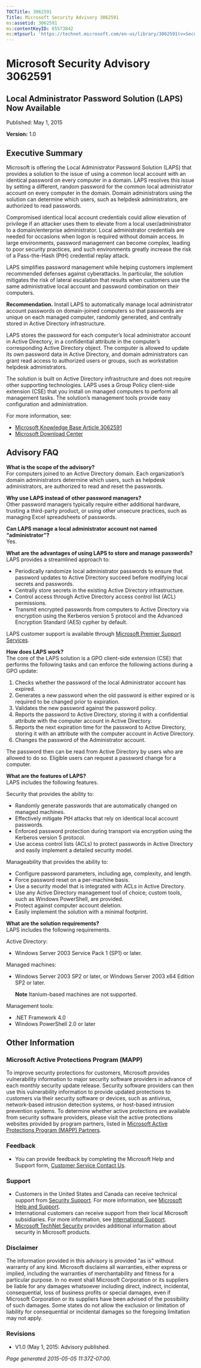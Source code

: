 ```yaml
---
TOCTitle: 3062591
Title: Microsoft Security Advisory 3062591
ms:assetid: 3062591
ms:contentKeyID: 65573842
ms:mtpsurl: 'https://technet.microsoft.com/en-us/library/3062591(v=Security.10)'
---
```


Microsoft Security Advisory 3062591
===================================

Local Administrator Password Solution (LAPS) Now Available
----------------------------------------------------------

Published: May 1, 2015

**Version:** 1.0

Executive Summary
-----------------

Microsoft is offering the Local Administrator Password Solution (LAPS) that provides a solution to the issue of using a common local account with an identical password on every computer in a domain. LAPS resolves this issue by setting a different, random password for the common local administrator account on every computer in the domain. Domain administrators using the solution can determine which users, such as helpdesk administrators, are authorized to read passwords.

Compromised identical local account credentials could allow elevation of privilege if an attacker uses them to elevate from a local user/administrator to a domain/enterprise administrator. Local administrator credentials are needed for occasions when logon is required without domain access. In large environments, password management can become complex, leading to poor security practices, and such environments greatly increase the risk of a Pass-the-Hash (PtH) credential replay attack.

LAPS simplifies password management while helping customers implement recommended defenses against cyberattacks. In particular, the solution mitigates the risk of lateral escalation that results when customers use the same administrative local account and password combination on their computers.

**Recommendation.** Install LAPS to automatically manage local administrator account passwords on domain-joined computers so that passwords are unique on each managed computer, randomly generated, and centrally stored in Active Directory infrastructure.

LAPS stores the password for each computer’s local administrator account in Active Directory, in a confidential attribute in the computer’s corresponding Active Directory object. The computer is allowed to update its own password data in Active Directory, and domain administrators can grant read access to authorized users or groups, such as workstation helpdesk administrators.

The solution is built on Active Directory infrastructure and does not require other supporting technologies. LAPS uses a Group Policy client-side extension (CSE) that you install on managed computers to perform all management tasks. The solution’s management tools provide easy configuration and administration.

For more information, see:

-   [Microsoft Knowledge Base Article 3062591](https://support.microsoft.com/kb/3062591)
-   [Microsoft Download Center](https://www.microsoft.com/download/details.aspx?familyid=6e424d9b-e6dd-41c8-8523-6818fc2f07ec)

Advisory FAQ
------------

**What is the scope of the advisory?**  
For computers joined to an Active Directory domain. Each organization’s domain administrators determine which users, such as helpdesk administrators, are authorized to read and reset the passwords.

**Why use LAPS instead of other password managers?**  
Other password managers typically require either additional hardware, trusting a third-party product, or using other unsecure practices, such as managing Excel spreadsheets of passwords.

**Can LAPS manage a local administrator account not named “administrator”?**  
Yes.

**What are the advantages of using LAPS to store and manage passwords?**  
LAPS provides a streamlined approach to:

-   Periodically randomize local administrator passwords to ensure that password updates to Active Directory succeed before modifying local secrets and passwords.
-   Centrally store secrets in the existing Active Directory infrastructure.
-   Control access through Active Directory access control list (ACL) permissions.
-   Transmit encrypted passwords from computers to Active Directory via encryption using the Kerberos version 5 protocol and the Advanced Encryption Standard (AES) cypher by default.

LAPS customer support is available through [Microsoft Premier Support Services](https://www.microsoft.com/en-us/microsoftservices/support.aspx).

**How does LAPS work?**  
The core of the LAPS solution is a GPO client-side extension (CSE) that performs the following tasks and can enforce the following actions during a GPO update:

1.  Checks whether the password of the local Administrator account has expired.
2.  Generates a new password when the old password is either expired or is required to be changed prior to expiration.
3.  Validates the new password against the password policy.
4.  Reports the password to Active Directory, storing it with a confidential attribute with the computer account in Active Directory.
5.  Reports the next expiration time for the password to Active Directory, storing it with an attribute with the computer account in Active Directory.
6.  Changes the password of the Administrator account.

The password then can be read from Active Directory by users who are allowed to do so. Eligible users can request a password change for a computer.

**What are the features of LAPS?**  
LAPS includes the following features.

Security that provides the ability to:

-   Randomly generate passwords that are automatically changed on managed machines.
-   Effectively mitigate PtH attacks that rely on identical local account passwords.
-   Enforced password protection during transport via encryption using the Kerberos version 5 protocol.
-   Use access control lists (ACLs) to protect passwords in Active Directory and easily implement a detailed security model.

Manageability that provides the ability to:

-   Configure password parameters, including age, complexity, and length.
-   Force password reset on a per-machine basis.
-   Use a security model that is integrated with ACLs in Active Directory.
-   Use any Active Directory management tool of choice; custom tools, such as Windows PowerShell, are provided.
-   Protect against computer account deletion.
-   Easily implement the solution with a minimal footprint.

**What are the solution requirements?**  
LAPS includes the following requirements.

Active Directory:

-   Windows Server 2003 Service Pack 1 (SP1) or later.

Managed machines:

-   Windows Server 2003 SP2 or later, or Windows Server 2003 x64 Edition SP2 or later.
  
    **Note** Itanium-based machines are not supported.

Management tools:

-   .NET Framework 4.0
-   Windows PowerShell 2.0 or later

Other Information
-----------------

### Microsoft Active Protections Program (MAPP)

To improve security protections for customers, Microsoft provides vulnerability information to major security software providers in advance of each monthly security update release. Security software providers can then use this vulnerability information to provide updated protections to customers via their security software or devices, such as antivirus, network-based intrusion detection systems, or host-based intrusion prevention systems. To determine whether active protections are available from security software providers, please visit the active protections websites provided by program partners, listed in [Microsoft Active Protections Program (MAPP) Partners](http://go.microsoft.com/fwlink/?linkid=215201).

### Feedback

-   You can provide feedback by completing the Microsoft Help and Support form, [Customer Service Contact Us](http://support.microsoft.com/kb/?scid=sw;en;1257&amp;showpage=1&amp;ws=technet&amp;sd=tech).

### Support

-   Customers in the United States and Canada can receive technical support from [Security Support](http://go.microsoft.com/fwlink/?linkid=21131). For more information, see [Microsoft Help and Support](http://support.microsoft.com/).
-   International customers can receive support from their local Microsoft subsidiaries. For more information, see [International Support](http://go.microsoft.com/fwlink/?linkid=21155).
-   [Microsoft TechNet Security](http://go.microsoft.com/fwlink/?linkid=21132) provides additional information about security in Microsoft products.

### Disclaimer

The information provided in this advisory is provided "as is" without warranty of any kind. Microsoft disclaims all warranties, either express or implied, including the warranties of merchantability and fitness for a particular purpose. In no event shall Microsoft Corporation or its suppliers be liable for any damages whatsoever including direct, indirect, incidental, consequential, loss of business profits or special damages, even if Microsoft Corporation or its suppliers have been advised of the possibility of such damages. Some states do not allow the exclusion or limitation of liability for consequential or incidental damages so the foregoing limitation may not apply.

### Revisions

-   V1.0 (May 1, 2015: Advisory published.

*Page generated 2015-05-05 11:37Z-07:00.*
